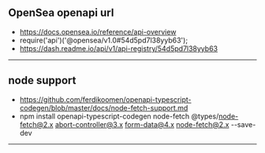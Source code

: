## OpenSea openapi url
- https://docs.opensea.io/reference/api-overview
- require('api')('@opensea/v1.0#54d5pd7l38yyb63');
- https://dash.readme.io/api/v1/api-registry/54d5pd7l38yyb63

---

## node support
- https://github.com/ferdikoomen/openapi-typescript-codegen/blob/master/docs/node-fetch-support.md
- npm install openapi-typescript-codegen node-fetch @types/node-fetch@2.x abort-controller@3.x form-data@4.x node-fetch@2.x --save-dev

---

